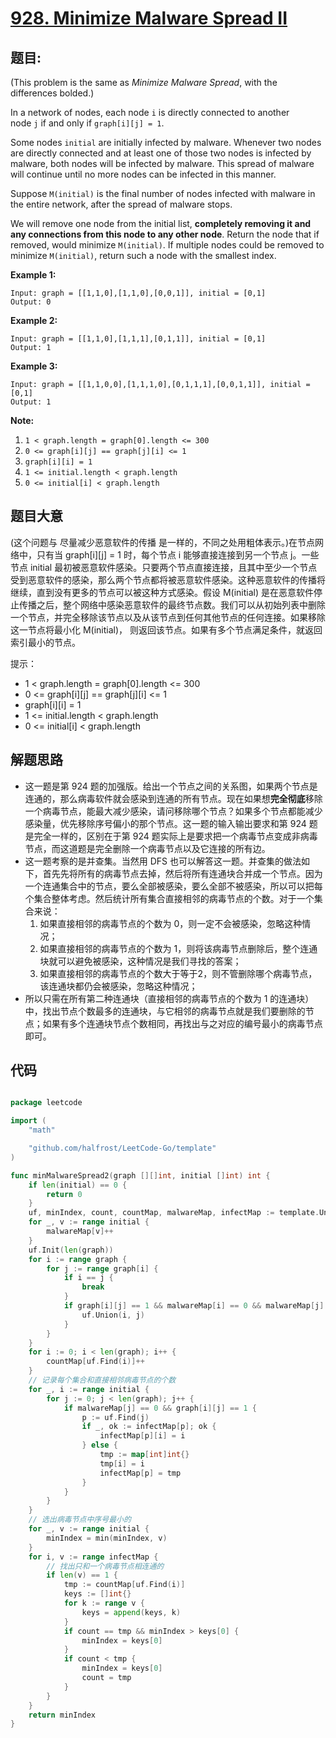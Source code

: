 # [928. Minimize Malware Spread II](https://leetcode.com/problems/minimize-malware-spread-ii/)


## 题目:

(This problem is the same as *Minimize Malware Spread*, with the differences bolded.)

In a network of nodes, each node `i` is directly connected to another node `j` if and only if `graph[i][j] = 1`.

Some nodes `initial` are initially infected by malware. Whenever two nodes are directly connected and at least one of those two nodes is infected by malware, both nodes will be infected by malware. This spread of malware will continue until no more nodes can be infected in this manner.

Suppose `M(initial)` is the final number of nodes infected with malware in the entire network, after the spread of malware stops.

We will remove one node from the initial list, **completely removing it and any connections from this node to any other node**. Return the node that if removed, would minimize `M(initial)`. If multiple nodes could be removed to minimize `M(initial)`, return such a node with the smallest index.

**Example 1:**

    Input: graph = [[1,1,0],[1,1,0],[0,0,1]], initial = [0,1]
    Output: 0

**Example 2:**

    Input: graph = [[1,1,0],[1,1,1],[0,1,1]], initial = [0,1]
    Output: 1

**Example 3:**

    Input: graph = [[1,1,0,0],[1,1,1,0],[0,1,1,1],[0,0,1,1]], initial = [0,1]
    Output: 1

**Note:**

1. `1 < graph.length = graph[0].length <= 300`
2. `0 <= graph[i][j] == graph[j][i] <= 1`
3. `graph[i][i] = 1`
4. `1 <= initial.length < graph.length`
5. `0 <= initial[i] < graph.length`


## 题目大意

(这个问题与 尽量减少恶意软件的传播 是一样的，不同之处用粗体表示。)在节点网络中，只有当 graph[i][j] = 1 时，每个节点 i 能够直接连接到另一个节点 j。一些节点 initial 最初被恶意软件感染。只要两个节点直接连接，且其中至少一个节点受到恶意软件的感染，那么两个节点都将被恶意软件感染。这种恶意软件的传播将继续，直到没有更多的节点可以被这种方式感染。假设 M(initial) 是在恶意软件停止传播之后，整个网络中感染恶意软件的最终节点数。我们可以从初始列表中删除一个节点，并完全移除该节点以及从该节点到任何其他节点的任何连接。如果移除这一节点将最小化 M(initial)， 则返回该节点。如果有多个节点满足条件，就返回索引最小的节点。

提示：

- 1 < graph.length = graph[0].length <= 300
- 0 <= graph[i][j] == graph[j][i] <= 1
- graph[i][i] = 1
- 1 <= initial.length < graph.length
- 0 <= initial[i] < graph.length


## 解题思路


- 这一题是第 924 题的加强版。给出一个节点之间的关系图，如果两个节点是连通的，那么病毒软件就会感染到连通的所有节点。现在如果想**完全彻底**移除一个病毒节点，能最大减少感染，请问移除哪个节点？如果多个节点都能减少感染量，优先移除序号偏小的那个节点。这一题的输入输出要求和第 924 题是完全一样的，区别在于第 924 题实际上是要求把一个病毒节点变成非病毒节点，而这道题是完全删除一个病毒节点以及它连接的所有边。
- 这一题考察的是并查集。当然用 DFS 也可以解答这一题。并查集的做法如下，首先先将所有的病毒节点去掉，然后将所有连通块合并成一个节点。因为一个连通集合中的节点，要么全部被感染，要么全部不被感染，所以可以把每个集合整体考虑。然后统计所有集合直接相邻的病毒节点的个数。对于一个集合来说：
    1. 如果直接相邻的病毒节点的个数为 0，则一定不会被感染，忽略这种情况；
    2. 如果直接相邻的病毒节点的个数为 1，则将该病毒节点删除后，整个连通块就可以避免被感染，这种情况是我们寻找的答案；
    3. 如果直接相邻的病毒节点的个数大于等于2，则不管删除哪个病毒节点，该连通块都仍会被感染，忽略这种情况；
- 所以只需在所有第二种连通块（直接相邻的病毒节点的个数为 1 的连通块）中，找出节点个数最多的连通块，与它相邻的病毒节点就是我们要删除的节点；如果有多个连通块节点个数相同，再找出与之对应的编号最小的病毒节点即可。


## 代码

```go

package leetcode

import (
	"math"

	"github.com/halfrost/LeetCode-Go/template"
)

func minMalwareSpread2(graph [][]int, initial []int) int {
	if len(initial) == 0 {
		return 0
	}
	uf, minIndex, count, countMap, malwareMap, infectMap := template.UnionFind{}, initial[0], math.MinInt64, map[int]int{}, map[int]int{}, map[int]map[int]int{}
	for _, v := range initial {
		malwareMap[v]++
	}
	uf.Init(len(graph))
	for i := range graph {
		for j := range graph[i] {
			if i == j {
				break
			}
			if graph[i][j] == 1 && malwareMap[i] == 0 && malwareMap[j] == 0 {
				uf.Union(i, j)
			}
		}
	}
	for i := 0; i < len(graph); i++ {
		countMap[uf.Find(i)]++
	}
	// 记录每个集合和直接相邻病毒节点的个数
	for _, i := range initial {
		for j := 0; j < len(graph); j++ {
			if malwareMap[j] == 0 && graph[i][j] == 1 {
				p := uf.Find(j)
				if _, ok := infectMap[p]; ok {
					infectMap[p][i] = i
				} else {
					tmp := map[int]int{}
					tmp[i] = i
					infectMap[p] = tmp
				}
			}
		}
	}
	// 选出病毒节点中序号最小的
	for _, v := range initial {
		minIndex = min(minIndex, v)
	}
	for i, v := range infectMap {
		// 找出只和一个病毒节点相连通的
		if len(v) == 1 {
			tmp := countMap[uf.Find(i)]
			keys := []int{}
			for k := range v {
				keys = append(keys, k)
			}
			if count == tmp && minIndex > keys[0] {
				minIndex = keys[0]
			}
			if count < tmp {
				minIndex = keys[0]
				count = tmp
			}
		}
	}
	return minIndex
}

```